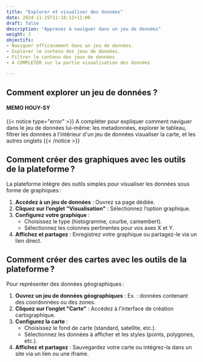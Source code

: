 ```yaml
---
title: "Explorer et visualiser des données"
date: 2024-11-15T11:18:12+11:00
draft: false
description: "Apprenez à naviguer dans un jeu de données"
weight: 3
objectifs:
- Naviguer efficacement dans un jeu de données.
- Explorer le contenu des jeux de données.
- Filtrer le contenu des jeux de données
- A COMPLETER sur la partie visualisation des données

---
```


## Comment explorer un jeu de données ?
#### MEMO HOUY-SY
{{< notice type="error" >}}
A compléter pour expliquer comment naviguer dans le jeu de données lui-même: les metadonnées, explorer le tableau, filtrer les données à l'intérieur d'un jeu de données
visualiser la carte, et les autres onglets
{{< /notice >}}

## Comment créer des graphiques avec les outils de la plateforme ?

La plateforme intègre des outils simples pour visualiser les données sous forme de graphiques :
1. **Accédez à un jeu de données** : Ouvrez sa page dédiée.  
2. **Cliquez sur l’onglet "Visualisation"** : Sélectionnez l’option graphique.  
3. **Configurez votre graphique** :  
   - Choisissez le type (histogramme, courbe, camembert).  
   - Sélectionnez les colonnes pertinentes pour vos axes X et Y.  
4. **Affichez et partagez** : Enregistrez votre graphique ou partagez-le via un lien direct.

## Comment créer des cartes avec les outils de la plateforme ?

Pour représenter des données géographiques :
1. **Ouvrez un jeu de données géographiques** : Ex. : données contenant des coordonnées ou des zones.  
2. **Cliquez sur l’onglet "Carte"** : Accédez à l’interface de création cartographique.  
3. **Configurez la carte** :  
   - Choisissez le fond de carte (standard, satellite, etc.).  
   - Sélectionnez les données à afficher et les styles (points, polygones, etc.).  
4. **Affichez et partagez** : Sauvegardez votre carte ou intégrez-la dans un site via un lien ou une iframe.